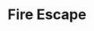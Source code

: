 ---
layout: gamepage
lang: "en"
title: "Fire Escape"
description: "Short project description."
cover_image: "/assets/FireEscape/fireescape_cover.png"
background_image: "/assets/FireEscape/fireescape_background.jpg"
background_color: "#615aed"

gallery:
  - "/assets/FireEscape/1.jpg"

lang_links:
  it: "/it/projects/fireescape.html"
  en: "/en/projects/fireescape.html"
---